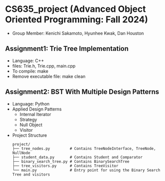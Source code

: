 # CS635_project (Advanced Object Oriented Programming: Fall 2024) 
  -  Group Member: Kenichi Sakamoto, Hyunhee Kwak, Dan Houston 

## Assignment1: Trie Tree Implementation 
  -  Language: C++
  -  files: Trie.h, Trie.cpp, main.cpp
  -  To compile: make
  -  Remove executable file: make clean

## Assignment2: BST With Multiple Design Patterns
  -  Language: Python 
  -  Applied Design Patterns
     -  Internal Iterator 
     -  Strategy 
     -  Null Object
     -  Visitor
  -  Project Structure
      ```
      project/
      ├── tree_nodes.py         # Contains TreeNodeInterface, TreeNode, NullNode
      ├── student_data.py       # Contains Student and Comparator
      ├── binary_search_tree.py # Contains BinarySearchTree
      ├── tree_visitors.py      # Contains TreeVisitor
      └── main.py               # Entry point for using the Binary Search Tree and visitors
      ```